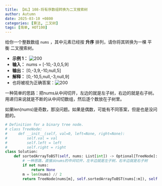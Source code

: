 ```yaml
---
title: 【AL】108-将有序数组转换为二叉搜索树
author: Autumn
date: 2025-03-10 +0800
categories: [算法, 二叉树]
tags: [简单, HOT100]
---
```


给你一个整数数组 `nums` ，其中元素已经按 **升序** 排列，请你将其转换为一棵 平衡 二叉搜索树。

- **示例 1：**
![200](https://assets.leetcode.com/uploads/2021/02/18/btree1.jpg)
- **输入：** nums = [-10,-3,0,5,9]
- **输出：** [0,-3,9,-10,null,5]
- **解释：** [0,-10,5,null,-3,null,9] 
- 也将被视为正确答案：![200](https://assets.leetcode.com/uploads/2021/02/18/btree2.jpg)


一种简单的思路：把nums从中间切开，左边的就是左子树，右边的就是右子树。用递归来说就是不断的从中间切数组，然后逐个数放在子树里。

如果len(nums)是奇数，那没问题。如果是偶数，可能有不同答案，但是也是没问题的。

```python
# Definition for a binary tree node.
# class TreeNode:
#     def __init__(self, val=0, left=None, right=None):
#         self.val = val
#         self.left = left
#         self.right = right
class Solution:
    def sortedArrayToBST(self, nums: List[int]) -> Optional[TreeNode]:
        # 一种思路，直接从nums的中间切开，左半边就是左子树，右半边就是右子树
        if not nums:
            return None
        m = len(nums) // 2
        return TreeNode(nums[m], self.sortedArrayToBST(nums[:m]), self.sortedArrayToBST(nums[m+1:]))
```
